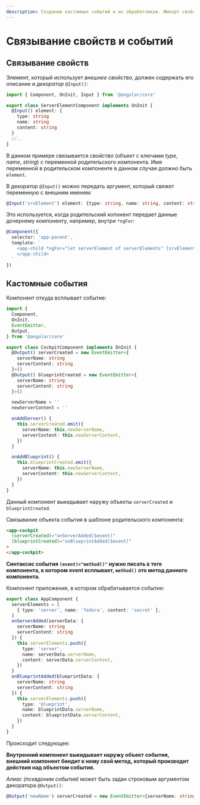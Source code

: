 ```yaml
---
description: Создание кастомных событий и их обработчиков. Импорт свойств родительского компонента.
---
```


# Связывание свойств и событий

## Связывание свойств

Элемент, который использует _внешнее свойство_, должен содержать его описание и _декоратор_ `@Input()`:

```typescript
import { Component, OnInit, Input } from '@angular/core'

export class ServerElementComponent implements OnInit {
  @Input() element: {
    type: string
    name: string
    content: string
  }
  //..
}
```

В данном примере связывается _свойство_ (объект с ключами _type_, _name_, _string_) с переменной родительского компонента. Имя переменной в родительском компоненте в данном случае должно быть `element`.

В декоратор `@Input()` можно передать аргумент, который свяжет переменную с внешним именем:

```typescript
@Input('srvElement') element: {type: string, name: string, content: string};
```

Это используется, когда родительский копонент передает данные дочернему компоненту, например, внутри `*ngFor`:

```typescript
@Component({
  selector: 'app-parent',
  template: `
    <app-child *ngFor="let serverElement of serverElements" [srvElement]="serverElement">
    </app-child>
  `
})
```

## Кастомные события

Компонент откуда всплывает событие:

```typescript
import {
  Component,
  OnInit,
  EventEmitter,
  Output,
} from '@angular/core'

export class CockpitComponent implements OnInit {
  @Output() serverCreated = new EventEmitter<{
    serverName: string
    serverContent: string
  }>()
  @Output() blueprintCreated = new EventEmitter<{
    serverName: string
    serverContent: string
  }>()

  newServerName = ''
  newServerContent = ''

  onAddServer() {
    this.serverCreated.emit({
      serverName: this.newServerName,
      serverContent: this.newServerContent,
    })
  }

  onAddBlueprint() {
    this.blueprintCreated.emit({
      serverName: this.newServerName,
      serverContent: this.newServerContent,
    })
  }
}
```

Данный компонент выкидывает наружу объекты `serverCreated` и `blueprintCreated`.

Связывание объекта события в шаблоне родительского компонента:

```html
<app-cockpit
  (serverCreated)="onServerAdded($event)"
  (blueprintCreated)="onBlueprintAdded($event)"
>
</app-cockpit>
```

**Синтаксис события `(event)="method()"` нужно писать в теге компонента, в котором event всплывает, `method()` это метод данного компонента.**

Компонент приложения, в котором обрабатывается событие:

```typescript
export class AppComponent {
  serverElements = [
    { type: 'server', name: 'fedora', content: 'secret' },
  ]
  onServerAdded(serverData: {
    serverName: string
    serverContent: string
  }) {
    this.serverElements.push({
      type: 'server',
      name: serverData.serverName,
      content: serverData.serverContent,
    })
  }
  onBlueprintAdded(blueprintData: {
    serverName: string
    serverContent: string
  }) {
    this.serverElements.push({
      type: 'blueprint',
      name: blueprintData.serverName,
      content: blueprintData.serverContent,
    })
  }
}
```

Происходит следующее:

**Внутренний компонент выкидывает наружу объект события, внешний компонент биндит к нему свой метод, который производит действия над объектом события.**

_Алиас (псевдоним события)_ может быть задан строковым аргументом декоратора `@Output()`:

```typescript
@Output('newName') serverCreated = new EventEmitter<{serverName: string, serverContent:string}>();
```
